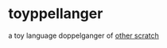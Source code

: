 # toyppellanger

a toy language doppelganger of [other scratch](http://scratch-lang.notimetoplay.org/scratch-lang.html)

